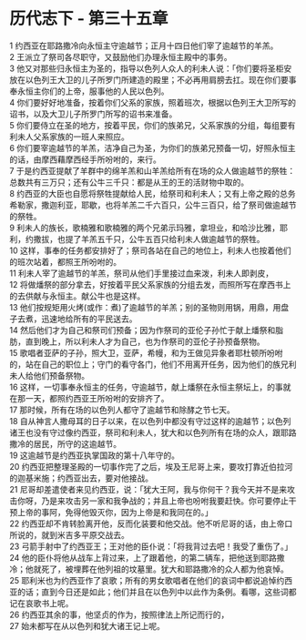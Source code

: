 # 历代志下 - 第三十五章
  
 1 约西亚在耶路撒冷向永恒主守逾越节；正月十四日他们宰了逾越节的羊羔。  
 2 王派立了祭司各尽职守，又鼓励他们办理永恒主殿中的事务。  
 3 他又对那些归永恒主为圣的，指导以色列人众人的利未人说：「你们要将圣柜安放在以色列王大卫的儿子所罗门所建造的殿里；不必再用肩膀去扛。现在你们要事奉永恒主你们的上帝，服事他的人民以色列。  
 4 你们要好好地准备，按着你们父系的家族，照着班次，根据以色列王大卫所写的诏书，以及大卫儿子所罗门所写的诏书来准备。  
 5 你们要侍立在圣的地方，按着平民，你们的族弟兄，父系家族的分组，每组要有利未人父系家族的一班人来照应。  
 6 你们要宰逾越节的羊羔，洁净自己为圣，为你们的族弟兄预备一切，好照永恒主的话，由摩西藉摩西经手所吩咐的，来行。  
 7 于是约西亚提献了羊群中的绵羊羔和山羊羔给所有在场的众人做逾越节的祭牲：总数共有三万只；还有公牛三千只：都是从王的王的活财物中取的。  
 8 约西亚的大臣也自愿将祭牲提献给人民，给祭司和利未人；又有上帝之殿的总务希勒家，撒迦利亚，耶歇，也将羊羔二千六百只，公牛三百只，给了祭司做逾越节的祭牲。  
 9 利未人的族长，歌楠雅和歌楠雅的两个兄弟示玛雅，拿坦业，和哈沙比雅，耶利，约撒拔，也提了羊羔五千只，公牛五百只给利未人做逾越节的祭牲。  
 10 这样，事奉的任务都安排好了；祭司各站在自己的地位上，利未人也按着他们的班次站着，都照王所吩咐的。  
 11 利未人宰了逾越节的羊羔，祭司从他们手里接过血来泼，利未人即剥皮，  
 12 将做燔祭的部分拿去，好按着平民父系家族的分组去发，而照所写在摩西书上的去供献与永恒主。献公牛也是这样。  
 13 他们按规矩用火烤(或作：煮)了逾越节的羊羔；别的圣物则用锅，用鼎，用盘子去煮，迅速地给所有的平民送去。  
 14 然后他们才为自己和祭司们预备；因为作祭司的亚伦子孙忙于献上燔祭和脂肪，直到晚上，所以利未人才为自己，也为作祭司的亚伦子孙预备祭物。  
 15 歌唱者亚萨的子孙，照大卫，亚萨，希幔，和为王做见异象者耶杜顿所吩咐的，站在自己的职位上；守门的看守各门，他们不用离开任务，因为他们的族兄利未人给他们预备祭物。  
 16 这样，一切事奉永恒主的任务，守逾越节，献上燔祭在永恒主祭坛上，的事就在那一天，都照约西亚王所吩咐的安排齐了。  
 17 那时候，所有在场的以色列人都守了逾越节和除酵之节七天。  
 18 自从神言人撒母耳的日子以来，在以色列中都没有守过这样的逾越节；以色列诸王也没有守过像约西亚，祭司和利未人，犹大和以色列所有在场的众人，跟耶路撒冷的居民，所守的这逾越节。  
 19 这逾越节是约西亚执掌国政的第十八年守的。  
 20 约西亚把整理圣殿的一切事作完了之后，埃及王尼哥上来，要攻打靠近伯拉河的迦基米施；约西亚出去，要对他接战。  
 21 尼哥却差遣使者来见约西亚，说：「犹大王阿，我与你何干？我今天并不是来攻击你呀，乃是来攻击另一家和我争战的；并且上帝也吩咐我要赶快。你可要停止干预上帝的事阿，免得他毁灭你，因为上帝是和我同在的。」  
 22 约西亚却不肯转脸离开他，反而化装要和他交战。他不听尼哥的话，由上帝口所说的，就到米吉多平原交战去。  
 23 弓箭手射中了约西亚王；王对他的臣仆说：「将我背过去吧！我受了重伤了。」  
 24 他的臣仆将他从战车上背过来，上了跟着他，的第二辆车，把他送到耶路撒冷；他就死了，被埋葬在他列祖的坟墓里。犹大和耶路撒冷的众人都为他哀悼。  
 25 耶利米也为约西亚作了哀歌；所有的男女歌唱者在他们的哀词中都说追悼约西亚的话；直到今日还是如此；他们并且在以色列中以此作为条例。看哪，这些词都记在哀歌书上呢。  
 26 约西亚其余的事，他坚贞的作为，按照律法上所记而行的，  
 27 始未都写在从以色列和犹大诸王记上呢。